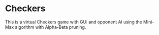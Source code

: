 # Checkers 

This is a virtual Checkers game with GUI and opponent AI using the Mini-Max algorithm with Alpha-Beta pruning. 
